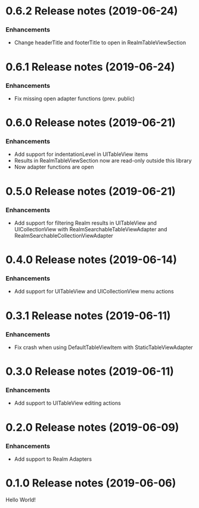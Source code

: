 0.6.2 Release notes (2019-06-24)
=============================================================
### Enhancements
* Change headerTitle and footerTitle to open in RealmTableViewSection

0.6.1 Release notes (2019-06-24)
=============================================================
### Enhancements
* Fix missing open adapter functions (prev. public)

0.6.0 Release notes (2019-06-21)
=============================================================
### Enhancements
* Add support for indentationLevel in UITableView items
* Results in RealmTableViewSection now are read-only outside this library
* Now adapter functions are open

0.5.0 Release notes (2019-06-21)
=============================================================
### Enhancements
* Add support for filtering Realm results in UITableView and UICollectionView with RealmSearchableTableViewAdapter and RealmSearchableCollectionViewAdapter

0.4.0 Release notes (2019-06-14)
=============================================================
### Enhancements
* Add support for UITableView and UICollectionView menu actions

0.3.1 Release notes (2019-06-11)
=============================================================
### Enhancements
* Fix crash when using DefaultTableViewItem with StaticTableViewAdapter

0.3.0 Release notes (2019-06-11)
=============================================================
### Enhancements
* Add support to UITableView editing actions

0.2.0 Release notes (2019-06-09)
=============================================================
### Enhancements
* Add support to Realm Adapters

0.1.0 Release notes (2019-06-06)
=============================================================
Hello World!
